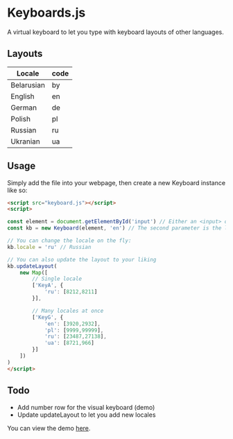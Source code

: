 # Keyboards.js
A virtual keyboard to let you type with keyboard layouts of other languages.

## Layouts

| Locale  | code |
|---------|------|
| Belarusian |  by  |
| English |  en  |
| German  |  de  |
| Polish  |  pl  |
| Russian |  ru  |
| Ukranian  |  ua  |

## Usage
Simply add the file into your webpage, then create a new Keyboard instance like so:
```html
<script src="keyboard.js"></script>
<script>

const element = document.getElementById('input') // Either an <input> or <textarea>
const kb = new Keyboard(element, 'en') // The second parameter is the layout (a.k.a. locale), 'en' by default (English)

// You can change the locale on the fly:
kb.locale = 'ru' // Russian

// You can also update the layout to your liking
kb.updateLayout(
    new Map([
        // Single locale
        ['KeyA', {
            'ru': [8212,8211]
        }],

        // Many locales at once
        ['KeyG', {
            'en': [3920,2932],
            'pl': [9999,99999],
            'ru': [23487,27138],
            'ua': [8721,966]
        }]
    ])
)
</script>
```

## Todo
- Add number row for the visual keyboard (demo)
- Update updateLayout to let you add new locales

You can view the demo <a href="./docs">here</a>.